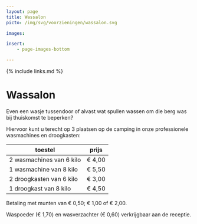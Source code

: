```yaml
---
layout: page
title: Wassalon
picto: /img/svg/voorzieningen/wassalon.svg

images:

insert:
    - page-images-bottom

---
```

{% include links.md %}

# Wassalon

Even een wasje tussendoor of alvast wat spullen wassen om die berg was bij thuiskomst te beperken?

Hiervoor kunt u terecht op 3 plaatsen op de camping in onze professionele wasmachines en droogkasten:


| toestel                  | prijs  |
|--------------------------|:------:|
| 2 wasmachines van 6 kilo | € 4,00 |
| 1 wasmachine van 8 kilo  | € 5,50 |
| 2 droogkasten van 6 kilo | € 3,00 |
| 1 droogkast van 8 kilo   | € 4,50 |


Betaling met munten van € 0,50; € 1,00 of € 2,00.

Waspoeder (€ 1,70) en wasverzachter (€ 0,60)  verkrijgbaar aan de receptie.
